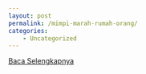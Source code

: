 ```yaml
---
layout: post
permalink: /mimpi-marah-rumah-orang/
categories:
    - Uncategorized
---
```


[Baca Selengkapnya](/08)